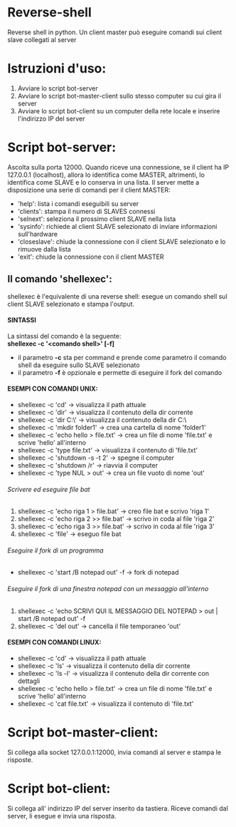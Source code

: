 # Reverse-shell
Reverse shell in python. Un client master può eseguire comandi sui client slave collegati al server  

# Istruzioni d'uso:
1) Avviare lo script bot-server
2) Avviare lo script bot-master-client sullo stesso computer su cui gira il server
3) Avviare lo script bot-client su un computer della rete locale e inserire l'indirizzo IP del server

# Script bot-server:
Ascolta sulla porta 12000. Quando riceve una connessione, se il client ha IP 127.0.0.1 (localhost), allora lo identifica
come MASTER, altrimenti, lo identifica come SLAVE e lo conserva in una lista. Il server mette a disposizione una serie di
comandi per il client MASTER:
- 'help': lista i comandi eseguibili su server 
- 'clients': stampa il numero di SLAVES connessi
- 'selnext': seleziona il prossimo client SLAVE nella lista
- 'sysinfo': richiede al client SLAVE selezionato di inviare informazioni sull'hardware
- 'closeslave': chiude la connessione con il client SLAVE selezionato e lo rimuove dalla lista
- 'exit': chiude la connessione con il client MASTER
## Il comando 'shellexec':
   shellexec è l'equivalente di una reverse shell: esegue un comando shell sul client SLAVE selezionato e stampa l'output. 
   #### SINTASSI
   La sintassi del comando è la seguente:<br/> 
   **shellexec -c '\<comando shell\>' \[-f\]** <br/>
   - il parametro **-c** sta per command e prende come parametro il comando shell da eseguire sullo SLAVE selezionato
   - il parametro **-f** è opzionale e permette di eseguire il fork del comando
   #### ESEMPI CON COMANDI UNIX:
   - shellexec -c 'cd' -> visualizza il path attuale
   - shellexec -c 'dir' -> visualizza il contenuto della dir corrente
   - shellexec -c 'dir C:\\' -> visualizza il contenuto della dir C:\\
   - shellexec -c 'mkdir folder1' -> crea una cartella di nome 'folder1'
   - shellexec -c 'echo hello > file.txt' -> crea un file di nome 'file.txt' e scrive 'hello' all'interno
   - shellexec -c 'type file.txt' -> visualizza il contenuto di 'file.txt'
   - shellexec -c 'shutdown -s -t 2' -> spegne il computer
   - shellexec -c 'shutdown /r' -> riavvia il computer
   - shellexec -c 'type NUL > out' -> crea un file vuoto di nome 'out'
   ###### Scrivere ed eseguire file bat
   1) shellexec -c 'echo riga 1 > file.bat' -> creo file bat e scrivo 'riga 1'
   2) shellexec -c 'echo riga 2 >> file.bat' -> scrivo in coda al file 'riga 2'
   3) shellexec -c 'echo riga 3 >> file.bat' -> scrivo in coda al file 'riga 3'
   4) shellexec -c 'file' -> eseguo file bat
   ###### Eseguire il fork di un programma
   - shellexec -c 'start /B notepad out' -f -> fork di notepad
   ###### Eseguire il fork di una finestra notepad con un messaggio all'interno
   1) shellexec -c 'echo SCRIVI QUI IL MESSAGGIO DEL NOTEPAD > out | start /B notepad out' -f
   2) shellexec -c 'del out' -> cancella il file temporaneo 'out'
   #### ESEMPI CON COMANDI LINUX:
   - shellexec -c 'cd' -> visualizza il path attuale
   - shellexec -c 'ls' -> visualizza il contenuto della dir corrente
   - shellexec -c 'ls -l' -> visualizza il contenuto della dir corrente con dettagli
   - shellexec -c 'echo hello > file.txt' -> crea un file di nome 'file.txt' e scrive 'hello' all'interno
   - shellexec -c 'cat file.txt' -> visualizza il contenuto di 'file.txt'

# Script bot-master-client:
Si collega alla socket 127.0.0.1:12000, invia comandi al server e stampa le risposte.
  
# Script bot-client:
Si collega all' indirizzo IP del server inserito da tastiera. Riceve comandi dal server, li esegue e invia una risposta. 
